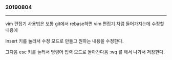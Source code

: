 ### 20190804
---

vim 편집기 사용법은 보통 git에서 rebase하면 vim 편집기 처럼 들어가지는데 수정할 내용에

Insert 키를 눌러서 수정 모드로 만들고 원하는 내용을 수정한다.

그다음 esc 키를 눌러서 명령어 입력 모드로 돌아간다음 :wq 를 해서 나가서 저장한다.

